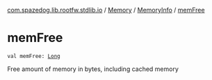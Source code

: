 [com.spazedog.lib.rootfw.stdlib.io](../../index.md) / [Memory](../index.md) / [MemoryInfo](index.md) / [memFree](.)

# memFree

`val memFree: `[`Long`](https://kotlinlang.org/api/latest/jvm/stdlib/kotlin/-long/index.html)

Free amount of memory in bytes, including cached memory

